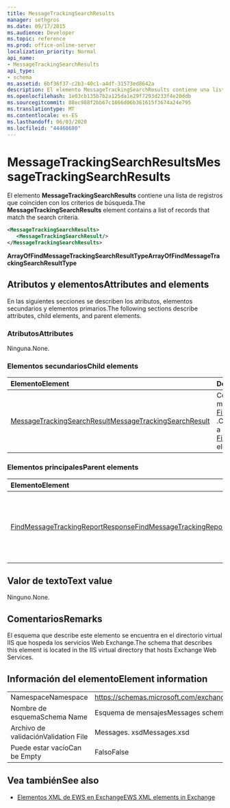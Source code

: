 ```yaml
---
title: MessageTrackingSearchResults
manager: sethgros
ms.date: 09/17/2015
ms.audience: Developer
ms.topic: reference
ms.prod: office-online-server
localization_priority: Normal
api_name:
- MessageTrackingSearchResults
api_type:
- schema
ms.assetid: 6bf36f37-c2b3-40c1-a4df-31573ed8642a
description: El elemento MessageTrackingSearchResults contiene una lista de registros que coinciden con los criterios de búsqueda.
ms.openlocfilehash: 1e03cb135b7b2a125da1e29f7293d233f4e20ddb
ms.sourcegitcommit: 88ec988f2bb67c1866d06b361615f3674a24e795
ms.translationtype: MT
ms.contentlocale: es-ES
ms.lasthandoff: 06/03/2020
ms.locfileid: "44468680"
---
```

# <a name="messagetrackingsearchresults"></a><span data-ttu-id="339f3-103">MessageTrackingSearchResults</span><span class="sxs-lookup"><span data-stu-id="339f3-103">MessageTrackingSearchResults</span></span>

<span data-ttu-id="339f3-104">El elemento **MessageTrackingSearchResults** contiene una lista de registros que coinciden con los criterios de búsqueda.</span><span class="sxs-lookup"><span data-stu-id="339f3-104">The **MessageTrackingSearchResults** element contains a list of records that match the search criteria.</span></span> 
  
```XML
<MessageTrackingSearchResults>
   <MessageTrackingSearchResult/>
</MessageTrackingSearchResults>
```

 <span data-ttu-id="339f3-105">**ArrayOfFindMessageTrackingSearchResultType**</span><span class="sxs-lookup"><span data-stu-id="339f3-105">**ArrayOfFindMessageTrackingSearchResultType**</span></span>
## <a name="attributes-and-elements"></a><span data-ttu-id="339f3-106">Atributos y elementos</span><span class="sxs-lookup"><span data-stu-id="339f3-106">Attributes and elements</span></span>

<span data-ttu-id="339f3-107">En las siguientes secciones se describen los atributos, elementos secundarios y elementos primarios.</span><span class="sxs-lookup"><span data-stu-id="339f3-107">The following sections describe attributes, child elements, and parent elements.</span></span>
  
### <a name="attributes"></a><span data-ttu-id="339f3-108">Atributos</span><span class="sxs-lookup"><span data-stu-id="339f3-108">Attributes</span></span>

<span data-ttu-id="339f3-109">Ninguna.</span><span class="sxs-lookup"><span data-stu-id="339f3-109">None.</span></span>
  
### <a name="child-elements"></a><span data-ttu-id="339f3-110">Elementos secundarios</span><span class="sxs-lookup"><span data-stu-id="339f3-110">Child elements</span></span>

|<span data-ttu-id="339f3-111">**Elemento**</span><span class="sxs-lookup"><span data-stu-id="339f3-111">**Element**</span></span>|<span data-ttu-id="339f3-112">**Descripción**</span><span class="sxs-lookup"><span data-stu-id="339f3-112">**Description**</span></span>|
|:-----|:-----|
|[<span data-ttu-id="339f3-113">MessageTrackingSearchResult</span><span class="sxs-lookup"><span data-stu-id="339f3-113">MessageTrackingSearchResult</span></span>](messagetrackingsearchresult.md) <br/> |<span data-ttu-id="339f3-114">Contiene un único resultado de mensaje para un elemento [FindMessageTrackingReportResponse](findmessagetrackingreportresponse.md) .</span><span class="sxs-lookup"><span data-stu-id="339f3-114">Contains a single message result for a [FindMessageTrackingReportResponse](findmessagetrackingreportresponse.md) element.</span></span>  <br/> |
   
### <a name="parent-elements"></a><span data-ttu-id="339f3-115">Elementos principales</span><span class="sxs-lookup"><span data-stu-id="339f3-115">Parent elements</span></span>

|<span data-ttu-id="339f3-116">**Elemento**</span><span class="sxs-lookup"><span data-stu-id="339f3-116">**Element**</span></span>|<span data-ttu-id="339f3-117">**Descripción**</span><span class="sxs-lookup"><span data-stu-id="339f3-117">**Description**</span></span>|
|:-----|:-----|
|[<span data-ttu-id="339f3-118">FindMessageTrackingReportResponse</span><span class="sxs-lookup"><span data-stu-id="339f3-118">FindMessageTrackingReportResponse</span></span>](findmessagetrackingreportresponse.md) <br/> |<span data-ttu-id="339f3-119">Contiene el estado y el resultado de una sola solicitud de [operación FindMessageTrackingReport](findmessagetrackingreport-operation.md) .</span><span class="sxs-lookup"><span data-stu-id="339f3-119">Contains the status and result of a single [FindMessageTrackingReport operation](findmessagetrackingreport-operation.md) request.</span></span>  <br/> |
   
## <a name="text-value"></a><span data-ttu-id="339f3-120">Valor de texto</span><span class="sxs-lookup"><span data-stu-id="339f3-120">Text value</span></span>

<span data-ttu-id="339f3-121">Ninguno.</span><span class="sxs-lookup"><span data-stu-id="339f3-121">None.</span></span>
  
## <a name="remarks"></a><span data-ttu-id="339f3-122">Comentarios</span><span class="sxs-lookup"><span data-stu-id="339f3-122">Remarks</span></span>

<span data-ttu-id="339f3-123">El esquema que describe este elemento se encuentra en el directorio virtual IIS que hospeda los servicios Web Exchange.</span><span class="sxs-lookup"><span data-stu-id="339f3-123">The schema that describes this element is located in the IIS virtual directory that hosts Exchange Web Services.</span></span>
  
## <a name="element-information"></a><span data-ttu-id="339f3-124">Información del elemento</span><span class="sxs-lookup"><span data-stu-id="339f3-124">Element information</span></span>

|||
|:-----|:-----|
|<span data-ttu-id="339f3-125">Namespace</span><span class="sxs-lookup"><span data-stu-id="339f3-125">Namespace</span></span>  <br/> |https://schemas.microsoft.com/exchange/services/2006/messages  <br/> |
|<span data-ttu-id="339f3-126">Nombre de esquema</span><span class="sxs-lookup"><span data-stu-id="339f3-126">Schema Name</span></span>  <br/> |<span data-ttu-id="339f3-127">Esquema de mensajes</span><span class="sxs-lookup"><span data-stu-id="339f3-127">Messages schema</span></span>  <br/> |
|<span data-ttu-id="339f3-128">Archivo de validación</span><span class="sxs-lookup"><span data-stu-id="339f3-128">Validation File</span></span>  <br/> |<span data-ttu-id="339f3-129">Messages. xsd</span><span class="sxs-lookup"><span data-stu-id="339f3-129">Messages.xsd</span></span>  <br/> |
|<span data-ttu-id="339f3-130">Puede estar vacío</span><span class="sxs-lookup"><span data-stu-id="339f3-130">Can be Empty</span></span>  <br/> |<span data-ttu-id="339f3-131">Falso</span><span class="sxs-lookup"><span data-stu-id="339f3-131">False</span></span>  <br/> |
   
## <a name="see-also"></a><span data-ttu-id="339f3-132">Vea también</span><span class="sxs-lookup"><span data-stu-id="339f3-132">See also</span></span>



- [<span data-ttu-id="339f3-133">Elementos XML de EWS en Exchange</span><span class="sxs-lookup"><span data-stu-id="339f3-133">EWS XML elements in Exchange</span></span>](ews-xml-elements-in-exchange.md)

